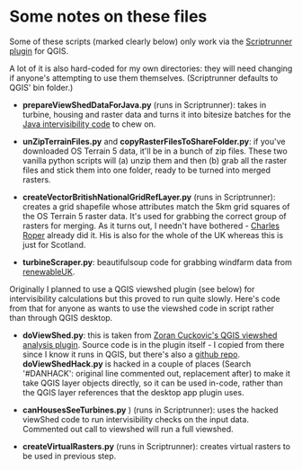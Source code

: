 # Some notes on these files

Some of these scripts (marked clearly below) only work via the [Scriptrunner plugin](http://spatialgalaxy.net/2013/03/18/new-version-of-the-qgis-script-runner-plugin/) for QGIS. 

A lot of it is also hard-coded for my own directories: they will need changing if anyone's attempting to use them themselves. (Scriptrunner defaults to QGIS' bin folder.)

* **prepareViewShedDataForJava.py** (runs in Scriptrunner): takes in turbine, housing and raster data and turns it into bitesize batches for the [Java intervisibility code](tree/master/ViewShedJava/SimpleViewShed) to chew on. 

* **unZipTerrainFiles.py** and **copyRasterFilesToShareFolder.py**: if you've downloaded OS Terrain 5 data, it'll be in a bunch of zip files. These two vanilla python scripts will (a) unzip them and then (b) grab all the raster files and stick them into one folder, ready to be turned into merged rasters.

* **createVectorBritishNationalGridRefLayer.py** (runs in Scriptrunner): creates a grid shapefile whose attributes match the 5km grid squares of the OS Terrain 5 raster data. It's used for grabbing the correct group of rasters for merging. As it turns out, I needn't have bothered - [Charles Roper](https://github.com/charlesroper/OSGB_Grids) already did it. His is also for the whole of the UK whereas this is just for Scotland.

* **turbineScraper.py**: beautifulsoup code for grabbing windfarm data from [renewableUK](http://www.renewableuk.com/en/renewable-energy/wind-energy/uk-wind-energy-database/).

Originally I planned to use a QGIS viewshed plugin (see below) for intervisibility calculations but this proved to run quite slowly. Here's code from that for anyone as wants to use the viewshed code in script rather than through QGIS desktop.

* **doViewShed.py**: this is taken from [Zoran Cuckovic's QGIS viewshed analysis plugin](http://hub.qgis.org/projects/viewshed/wiki). Source code is in the plugin itself - I copied from there since I know it runs in QGIS, but there's also a [github repo](https://github.com/zoran14/viewshed). **doViewShedHack.py** is hacked in a couple of places (Search '#DANHACK': original line commented out, replacement after) to make it take QGIS layer objects directly, so it can be used in-code, rather than the QGIS layer references that the desktop app plugin uses.

* **canHousesSeeTurbines.py** ) (runs in Scriptrunner): uses the hacked viewShed code to run intervisibility checks on the input data. Commented out call to viewshed will run a full viewshed.

* **createVirtualRasters.py** (runs in Scriptrunner): creates virtual rasters to be used in previous step.


